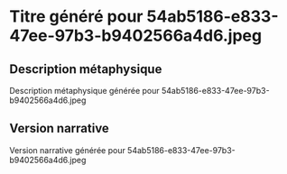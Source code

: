 # Titre généré pour 54ab5186-e833-47ee-97b3-b9402566a4d6.jpeg

## Description métaphysique
Description métaphysique générée pour 54ab5186-e833-47ee-97b3-b9402566a4d6.jpeg

## Version narrative
Version narrative générée pour 54ab5186-e833-47ee-97b3-b9402566a4d6.jpeg
